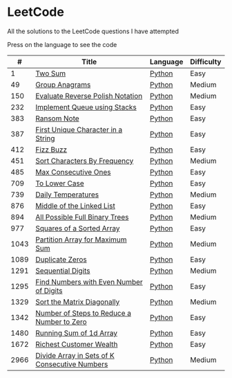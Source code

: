 # LeetCode
All the solutions to the LeetCode questions I have attempted

Press on the language to see the code

| # | Title | Language | Difficulty |
|---| ----- | -------- | ---------- |
|1|[Two Sum](https://leetcode.com/problems/two-sum/)|[Python](./Python%20Solutions/1-TwoSum.py)|Easy|
|49|[Group Anagrams](https://leetcode.com/problems/group-anagrams/)|[Python](./Python%20Solutions/49-GroupAnagrams.py)|Medium|
|150|[Evaluate Reverse Polish Notation](https://leetcode.com/problems/evaluate-reverse-polish-notation/)|[Python](./Python%20Solutions/150-EvaluateReversePolishNotation.py)|Medium|
|232|[Implement Queue using Stacks](https://leetcode.com/problems/implement-queue-using-stacks/)|[Python](./Python%20Solutions/232-QueueUsingStack.py)|Easy|
|383|[Ransom Note](https://leetcode.com/problems/ransom-note/)|[Python](./Python%20Solutions/383-RansomNote.py)|Easy|
|387|[First Unique Character in a String](https://leetcode.com/problems/first-unique-character-in-a-string/)|[Python](./Python%20Solutions/387-FirstUniqChar.py)|Easy|
|412|[Fizz Buzz](https://leetcode.com/problems/fizz-buzz/)|[Python](./Python%20Solutions/412-FizzBuzz.py)|Easy|
|451|[Sort Characters By Frequency](https://leetcode.com/problems/sort-characters-by-frequency/)|[Python](./Python%20Solutions/451-SortCharactersByFrequency.py)|Medium|
|485|[Max Consecutive Ones](https://leetcode.com/problems/max-consecutive-ones/)|[Python](./Python%20Solutions/485-MaxConsecutiveOnes.py)|Easy|
|709|[To Lower Case](https://leetcode.com/problems/to-lower-case/)|[Python](./Python%20Solutions/709-ToLower)|Easy|
|739|[Daily Temperatures](https://leetcode.com/problems/daily-temperatures/)|[Python](./Python%20Solutions/739-DailyTemperature.py)|Medium|
|876|[Middle of the Linked List](https://leetcode.com/problems/middle-of-the-linked-list/)|[Python](./Python%20Solutions/876-MiddleOfLinkedList.py)|Easy|
|894|[All Possible Full Binary Trees](https://leetcode.com/problems/all-possible-full-binary-trees/)|[Python](./Python%20Solutions/894-AllPossibleFBT.py)|Medium|
|977|[Squares of a Sorted Array](https://leetcode.com/problems/squares-of-a-sorted-array/)|[Python](./Python%20Solutions/977-SquaresOfSortedArray.py)|Easy|
|1043|[Partition Array for Maximum Sum](https://leetcode.com/problems/partition-array-for-maximum-sum/)|[Python](./Python%20Solutions/1043-PartitionArrayforMaximumSum.py)|Medium|
|1089|[Duplicate Zeros](https://leetcode.com/problems/duplicate-zeros/)|[Python](./Python%20Solutions/1089-DuplicateZeros.py)|Easy|
|1291|[Sequential Digits](https://leetcode.com/problems/sequential-digits/)|[Python](./Python%20Solutions/1291-SequentialDigits.py)|Medium|
|1295|[Find Numbers with Even Number of Digits](https://leetcode.com/problems/find-numbers-with-even-number-of-digits/)|[Python](./Python%20Solutions/1295-NumberOfEvenDigits.py)|Easy|
|1329|[Sort the Matrix Diagonally](https://leetcode.com/problems/sort-the-matrix-diagonally/)|[Python](./Python%20Solutions/1329-SortMatrixDiagonally.py)|Medium|
|1342|[Number of Steps to Reduce a Number to Zero](https://leetcode.com/problems/number-of-steps-to-reduce-a-number-to-zero/)|[Python](./Python%20Solutions/1342-ReduceNumber.py)|Easy|
|1480|[Running Sum of 1d Array](https://leetcode.com/problems/running-sum-of-1d-array/)|[Python](./Python%20Solutions/1480-RunningSum.py)|Easy|
|1672|[Richest Customer Wealth](https://leetcode.com/problems/richest-customer-wealth/)|[Python](./Python%20Solutions/1672-RichestCustomer.py)|Easy|
|2966|[Divide Array in Sets of K Consecutive Numbers](https://leetcode.com/problems/divide-array-in-sets-of-k-consecutive-numbers/)|[Python](./Python%20Solutions/2966-DivideArrayIntoArraysWithMaxDifference.py)|Medium|

